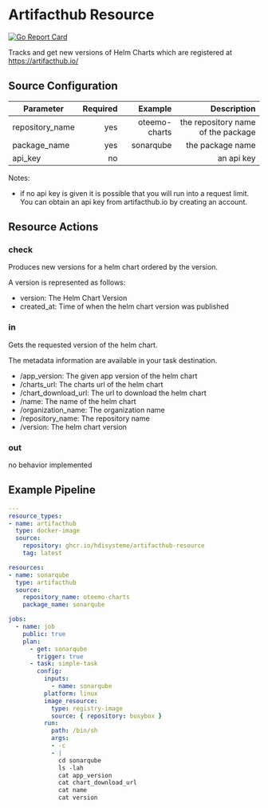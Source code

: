 # Artifacthub Resource

[![Go Report Card](https://goreportcard.com/badge/github.com/hdisysteme/artifacthub-resource)](https://goreportcard.com/report/github.com/hdisysteme/artifacthub-resource)

Tracks and get new versions of Helm Charts which are registered 
at https://artifacthub.io/

## Source Configuration

| Parameter         | Required  | Example       | Description                           |
| ------------------|----------:|--------------:|--------------------------------------:|
| repository_name   | yes       | oteemo-charts | the repository name of the package    |
| package_name      | yes       | sonarqube     | the package name                      |
| api_key           | no        | <api-key>     | an api key                            |

Notes:

- if no api key is given it is possible that you will run into a request limit. 
You can obtain an api key from artifacthub.io by creating an account.
  

## Resource Actions

### check

Produces new versions for a helm chart ordered by the version. 

A version is represented as follows:

- version: The Helm Chart Version
- created_at: Time of when the helm chart version was published

### in

Gets the requested version of the helm chart. 

The metadata information are available in your task destination.

- /app_version: The given app version of the helm chart
- /charts_url: The charts url of the helm chart 
- /chart_download_url: The url to download the helm chart
- /name: The name of the helm chart
- /organization_name: The organization name
- /repository_name: The repository name
- /version: The helm chart version

### out

no behavior implemented

## Example Pipeline

```yaml
---
resource_types:
- name: artifacthub
  type: docker-image
  source:
    repository: ghcr.io/hdisysteme/artifacthub-resource
    tag: latest

resources:
- name: sonarqube
  type: artifacthub
  source:
    repository_name: oteemo-charts
    package_name: sonarqube

jobs:
  - name: job
    public: true
    plan:
      - get: sonarqube
        trigger: true
      - task: simple-task
        config:
          inputs:
            - name: sonarqube
          platform: linux
          image_resource:
            type: registry-image
            source: { repository: busybox }
          run:
            path: /bin/sh
            args:
            - -c
            - |
              cd sonarqube
              ls -lah
              cat app_version
              cat chart_download_url
              cat name
              cat version

```

